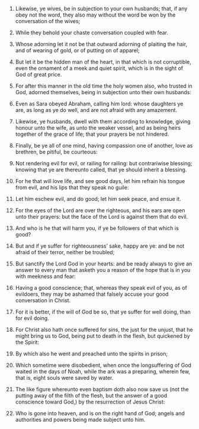 1. Likewise, ye wives, be in subjection to your own husbands; that,
if any obey not the word, they also may without the word be won by the
conversation of the wives;

2. While they behold your chaste
conversation coupled with fear.

3. Whose adorning let it not be that outward adorning of plaiting the
hair, and of wearing of gold, or of putting on of apparel;

4. But let
it be the hidden man of the heart, in that which is not corruptible,
even the ornament of a meek and quiet spirit, which is in the sight of
God of great price.

5. For after this manner in the old time the holy women also, who
trusted in God, adorned themselves, being in subjection unto their own
husbands:

6. Even as Sara obeyed Abraham, calling him lord: whose
daughters ye are, as long as ye do well, and are not afraid with any
amazement.

7. Likewise, ye husbands, dwell with them according to knowledge,
giving honour unto the wife, as unto the weaker vessel, and as being
heirs together of the grace of life; that your prayers be not
hindered.

8. Finally, be ye all of one mind, having compassion one of another,
love as brethren, be pitiful, be courteous:

9. Not rendering evil for
evil, or railing for railing: but contrariwise blessing; knowing that
ye are thereunto called, that ye should inherit a blessing.

10. For he that will love life, and see good days, let him refrain
his tongue from evil, and his lips that they speak no guile:

11. Let
him eschew evil, and do good; let him seek peace, and ensue it.

12. For the eyes of the Lord are over the righteous, and his ears are
open unto their prayers: but the face of the Lord is against them that
do evil.

13. And who is he that will harm you, if ye be followers of that
which is good?

14. But and if ye suffer for righteousness’ sake,
happy are ye: and be not afraid of their terror, neither be troubled;

15. But sanctify the Lord God in your hearts: and be ready always to
give an answer to every man that asketh you a reason of the hope that
is in you with meekness and fear:

16. Having a good conscience; that,
whereas they speak evil of you, as of evildoers, they may be ashamed
that falsely accuse your good conversation in Christ.

17. For it is better, if the will of God be so, that ye suffer for
well doing, than for evil doing.

18. For Christ also hath once suffered for sins, the just for the
unjust, that he might bring us to God, being put to death in the
flesh, but quickened by the Spirit:

19. By which also he went and
preached unto the spirits in prison;

20. Which sometime were
disobedient, when once the longsuffering of God waited in the days of
Noah, while the ark was a preparing, wherein few, that is, eight souls
were saved by water.

21. The like figure whereunto even baptism doth also now save us (not
the putting away of the filth of the flesh, but the answer of a good
conscience toward God,) by the resurrection of Jesus Christ:

22. Who
is gone into heaven, and is on the right hand of God; angels and
authorities and powers being made subject unto him.
